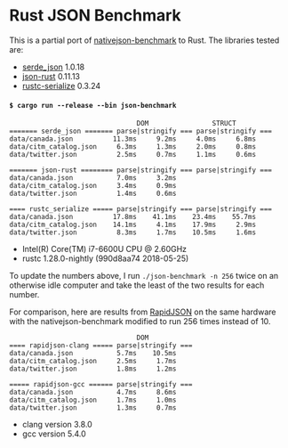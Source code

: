# Rust JSON Benchmark

This is a partial port of
[nativejson-benchmark](https://github.com/miloyip/nativejson-benchmark)
to Rust. The libraries tested are:

- [serde\_json](https://github.com/serde-rs/json) 1.0.18
- [json-rust](https://github.com/maciejhirsz/json-rust) 0.11.13
- [rustc-serialize](https://github.com/rust-lang-nursery/rustc-serialize) 0.3.24

#### `$ cargo run --release --bin json-benchmark`

```
                                DOM                STRUCT
======= serde_json ======= parse|stringify === parse|stringify ===
data/canada.json          11.3ms     9.2ms     4.0ms     6.8ms
data/citm_catalog.json     6.3ms     1.3ms     2.0ms     0.8ms
data/twitter.json          2.5ms     0.7ms     1.1ms     0.6ms

======= json-rust ======== parse|stringify === parse|stringify ===
data/canada.json           7.0ms     3.2ms
data/citm_catalog.json     3.4ms     0.9ms
data/twitter.json          1.4ms     0.6ms

==== rustc_serialize ===== parse|stringify === parse|stringify ===
data/canada.json          17.8ms    41.1ms    23.4ms    55.7ms
data/citm_catalog.json    14.1ms     4.1ms    17.9ms     2.9ms
data/twitter.json          8.3ms     1.7ms    10.5ms     1.6ms
```

- Intel(R) Core(TM) i7-6600U CPU @ 2.60GHz
- rustc 1.28.0-nightly (990d8aa74 2018-05-25)

To update the numbers above, I run `./json-benchmark -n 256` twice on an
otherwise idle computer and take the least of the two results for each number.

For comparison, here are results from
[RapidJSON](https://github.com/miloyip/rapidjson) on the same hardware with the
nativejson-benchmark modified to run 256 times instead of 10.

```
                                DOM
==== rapidjson-clang ===== parse|stringify ===
data/canada.json           5.7ms    10.5ms
data/citm_catalog.json     2.5ms     1.7ms
data/twitter.json          1.8ms     1.2ms

===== rapidjson-gcc ====== parse|stringify ===
data/canada.json           4.7ms     8.6ms
data/citm_catalog.json     1.7ms     1.0ms
data/twitter.json          1.3ms     0.7ms
```

- clang version 3.8.0
- gcc version 5.4.0

